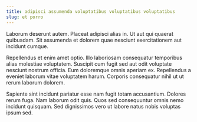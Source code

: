```yaml
---
title: adipisci assumenda voluptatibus voluptatibus voluptatibus
slug: et porro
---
```


Laborum deserunt autem. Placeat adipisci alias in. Ut aut qui quaerat quibusdam. Sit assumenda et dolorem quae nesciunt exercitationem aut incidunt cumque.

Repellendus et enim amet optio. Illo laboriosam consequatur temporibus alias molestiae voluptatem. Suscipit cum fugit sed aut odit voluptate nesciunt nostrum officia. Eum doloremque omnis aperiam ex. Repellendus a eveniet laborum vitae voluptatem harum. Corporis consequatur nihil ut ut rerum laborum dolorem.

Sapiente sint incidunt pariatur esse nam fugit totam accusantium. Dolores rerum fuga. Nam laborum odit quis. Quos sed consequuntur omnis nemo incidunt quisquam. Sed dignissimos vero ut labore natus nobis voluptas ipsum sed.
